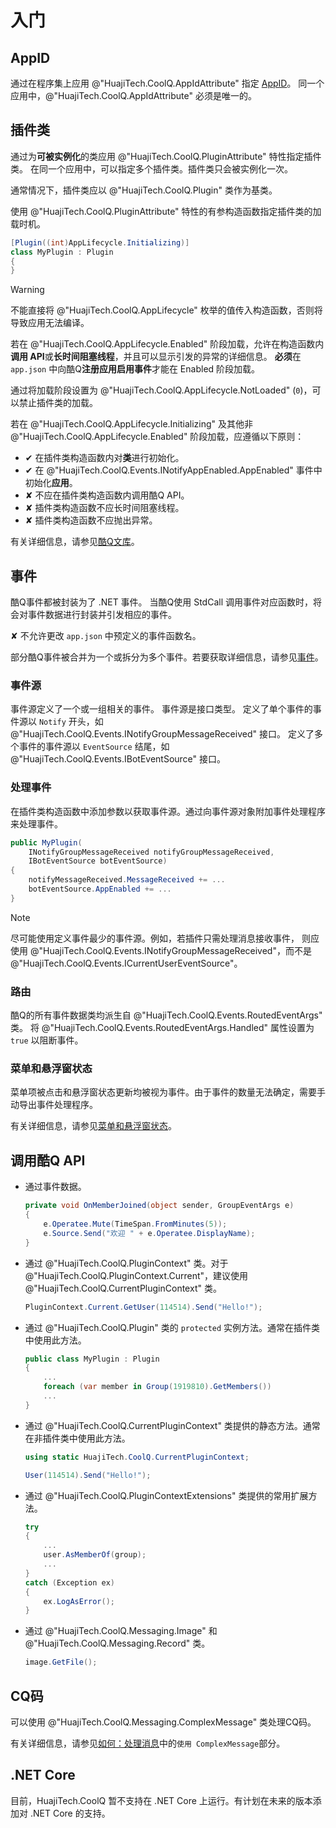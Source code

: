 # 入门

## AppID

通过在程序集上应用 @"HuajiTech.CoolQ.AppIdAttribute" 指定 [AppID](https://docs.cqp.im/dev/v9/appid/)。
同一个应用中，@"HuajiTech.CoolQ.AppIdAttribute" 必须是唯一的。

## 插件类

通过为**可被实例化**的类应用 @"HuajiTech.CoolQ.PluginAttribute" 特性指定插件类。
在同一个应用中，可以指定多个插件类。插件类只会被实例化一次。

通常情况下，插件类应以 @"HuajiTech.CoolQ.Plugin" 类作为基类。

使用 @"HuajiTech.CoolQ.PluginAttribute" 特性的有参构造函数指定插件类的加载时机。

```csharp
[Plugin((int)AppLifecycle.Initializing)]
class MyPlugin : Plugin
{
}
```

> [!WARNING]
> 不能直接将 @"HuajiTech.CoolQ.AppLifecycle" 枚举的值传入构造函数，否则将导致应用无法编译。

若在 @"HuajiTech.CoolQ.AppLifecycle.Enabled" 阶段加载，允许在构造函数内**调用 API**或**长时间阻塞线程**，并且可以显示引发的异常的详细信息。
**必须**在 `app.json` 中向酷Q**注册应用启用事件**才能在 Enabled 阶段加载。

通过将加载阶段设置为 @"HuajiTech.CoolQ.AppLifecycle.NotLoaded" (`0`)，可以禁止插件类的加载。

若在 @"HuajiTech.CoolQ.AppLifecycle.Initializing"  及其他非 @"HuajiTech.CoolQ.AppLifecycle.Enabled" 阶段加载，应遵循以下原则：

- ✔ 在插件类构造函数内对**类**进行初始化。
- ✔ 在 @"HuajiTech.CoolQ.Events.INotifyAppEnabled.AppEnabled" 事件中初始化**应用**。
- ✘ 不应在插件类构造函数内调用酷Q API。
- ✘ 插件类构造函数不应长时间阻塞线程。
- ✘ 插件类构造函数不应抛出异常。

有关详细信息，请参见[酷Q文库](https://docs.cqp.im/dev/v9/tips/#%E5%90%AF%E5%8A%A8-%E5%88%9D%E5%A7%8B%E5%8C%96)。

## 事件

酷Q事件都被封装为了 .NET 事件。
当酷Q使用 StdCall 调用事件对应函数时，将会对事件数据进行封装并引发相应的事件。

✘ 不允许更改 `app.json` 中预定义的事件函数名。

部分酷Q事件被合并为一个或拆分为多个事件。若要获取详细信息，请参见[事件](events.md)。

### 事件源

事件源定义了一个或一组相关的事件。
事件源是接口类型。
定义了单个事件的事件源以 `Notify` 开头，如 @"HuajiTech.CoolQ.Events.INotifyGroupMessageReceived" 接口。
定义了多个事件的事件源以 `EventSource` 结尾，如 @"HuajiTech.CoolQ.Events.IBotEventSource" 接口。

### 处理事件

在插件类构造函数中添加参数以获取事件源。通过向事件源对象附加事件处理程序来处理事件。

```csharp
public MyPlugin(
    INotifyGroupMessageReceived notifyGroupMessageReceived,
    IBotEventSource botEventSource)
{
    notifyMessageReceived.MessageReceived += ...
    botEventSource.AppEnabled += ...
}
```

> [!NOTE]
> 尽可能使用定义事件最少的事件源。例如，若插件只需处理消息接收事件，
则应使用 @"HuajiTech.CoolQ.Events.INotifyGroupMessageReceived"，而不是 @"HuajiTech.CoolQ.Events.ICurrentUserEventSource"。

### 路由

酷Q的所有事件数据类均派生自 @"HuajiTech.CoolQ.Events.RoutedEventArgs" 类。
将 @"HuajiTech.CoolQ.Events.RoutedEventArgs.Handled" 属性设置为 `true` 以阻断事件。

### 菜单和悬浮窗状态

菜单项被点击和悬浮窗状态更新均被视为事件。由于事件的数量无法确定，需要手动导出事件处理程序。

有关详细信息，请参见[菜单和悬浮窗状态](menus_and_statuses.md)。

## 调用酷Q API

- 通过事件数据。

  ```csharp
  private void OnMemberJoined(object sender, GroupEventArgs e)
  {
      e.Operatee.Mute(TimeSpan.FromMinutes(5));
      e.Source.Send("欢迎 " + e.Operatee.DisplayName);
  }
  ```

- 通过 @"HuajiTech.CoolQ.PluginContext" 类。对于 @"HuajiTech.CoolQ.PluginContext.Current"，建议使用 @"HuajiTech.CoolQ.CurrentPluginContext" 类。

  ```csharp
  PluginContext.Current.GetUser(114514).Send("Hello!");
  ```

- 通过 @"HuajiTech.CoolQ.Plugin" 类的 `protected` 实例方法。通常在插件类中使用此方法。

  ```csharp
  public class MyPlugin : Plugin
  {
      ...
      foreach (var member in Group(1919810).GetMembers())
      ...
  }
  ```

- 通过 @"HuajiTech.CoolQ.CurrentPluginContext" 类提供的静态方法。通常在非插件类中使用此方法。
  
  ```csharp
  using static HuajiTech.CoolQ.CurrentPluginContext;

  User(114514).Send("Hello!");
  ```

- 通过 @"HuajiTech.CoolQ.PluginContextExtensions" 类提供的常用扩展方法。

  ```csharp
  try
  {
      ...
      user.AsMemberOf(group);
      ...
  }
  catch (Exception ex)
  {
      ex.LogAsError();
  }
  ```

- 通过 @"HuajiTech.CoolQ.Messaging.Image" 和 @"HuajiTech.CoolQ.Messaging.Record" 类。

  ```csharp
  image.GetFile();
  ```

## CQ码

可以使用 @"HuajiTech.CoolQ.Messaging.ComplexMessage" 类处理CQ码。

有关详细信息，请参见[如何：处理消息](howto_handle_message.md)中的`使用 ComplexMessage`部分。

## .NET Core

目前，HuajiTech.CoolQ 暂不支持在 .NET Core 上运行。有计划在未来的版本添加对 .NET Core 的支持。
